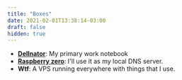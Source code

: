 ```yaml
---
title: "Boxes"
date: 2021-02-01T13:38:14-03:00
draft: false
hidden: true
---
```



* [**Dellnator**](/boxes/dellnator): My primary work notebook
* [**Raspberry zero**](/boxes/py0): I'll use it as my local DNS server.
* **Wtf**: A VPS running everywhere with things that I use.
